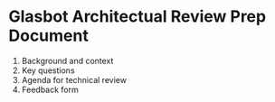 # Glasbot Architectual Review Prep Document

1. Background and context
2. Key questions
3. Agenda for technical review
4. Feedback form
